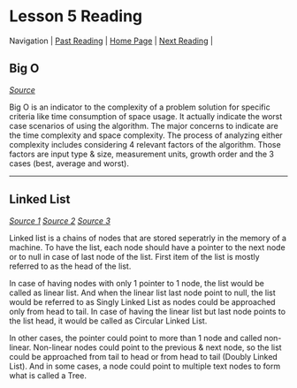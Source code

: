 # Lesson 5 Reading

Navigation | [Past Reading](../Read-04/README.md) | [Home Page](../README.md) | [Next Reading](../Read-07/README.md) |

## Big O

*[Source](https://codefellows.github.io/common_curriculum/data_structures_and_algorithms/Code_401/class-05/resources/big_oh.html)*

Big O is an indicator to the complexity of a problem solution for specific criteria like time consumption of space usage. It actually indicate the worst case scenarios of using the algorithm. The major concerns to indicate are the time complexity and space complexity. The process of analyzing either complexity includes considering 4 relevant factors of the algorithm. Those factors are input type & size, measurement units, growth order and the 3 cases (best, average and worst).

---

## Linked List

*[Source 1](https://codefellows.github.io/common_curriculum/data_structures_and_algorithms/Code_401/class-05/resources/singly_linked_list.html)*
*[Source 2](https://medium.com/basecs/whats-a-linked-list-anyway-part-1-d8b7e6508b9d)*
*[Source 3](https://medium.com/basecs/whats-a-linked-list-anyway-part-2-131d96f71996)*

Linked list is a chains of nodes that are stored seperatrly in the memory of a machine. To have the list, each node should have a pointer to the next node or to null in case of last node of the list. First item of the list is mostly referred to as the head of the list.

In case of having nodes with only 1 pointer to 1 node, the list would be called as linear list. And when the linear list last node point to null, the list would be referred to as Singly Linked List as nodes could be approached only from head to tail. In case of having the linear list but last node points to the list head, it would be called as Circular Linked List.

In other cases, the pointer could point to more than 1 node and called non-linear. Non-linear nodes could point to the previous & next node, so the list could be approached from tail to head or from head to tail (Doubly Linked List). And in some cases, a node could point to multiple text nodes to form what is called a Tree.
